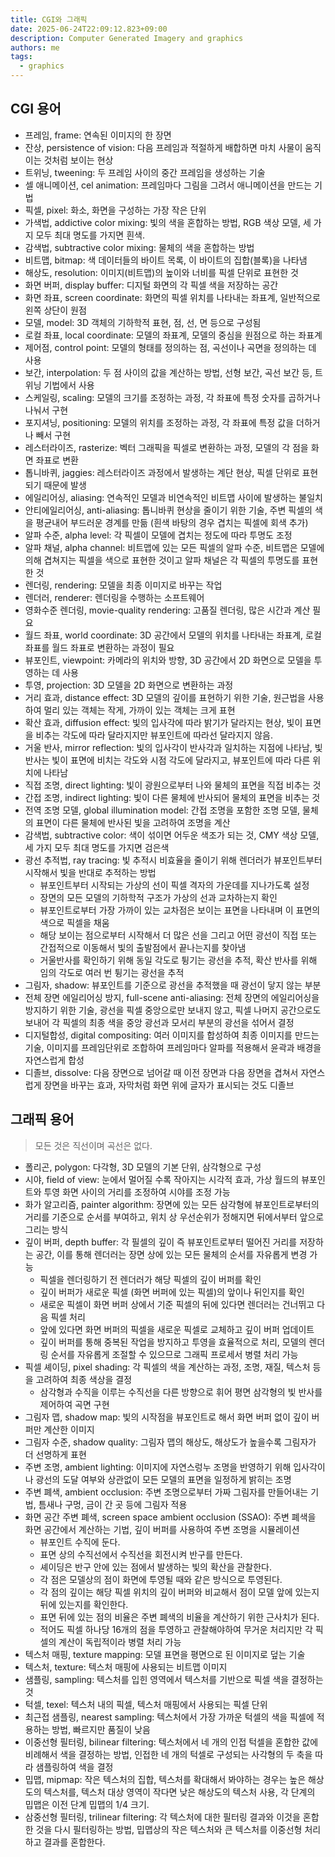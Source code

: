 ```yaml
---
title: CGI와 그래픽
date: 2025-06-24T22:09:12.823+09:00
description: Computer Generated Imagery and graphics
authors: me
tags:
  - graphics
---
```


## CGI 용어

- 프레임, frame: 연속된 이미지의 한 장면
- 잔상, persistence of vision: 다음 프레임과 적절하게 배합하면 마치 사물이 움직이는 것처럼 보이는 현상
- 트위닝, tweening: 두 프레임 사이의 중간 프레임을 생성하는 기술
- 셀 애니메이션, cel animation: 프레임마다 그림을 그려서 애니메이션을 만드는 기법
- 픽셀, pixel: 화소, 화면을 구성하는 가장 작은 단위
- 가색법, addictive color mixing: 빛의 색을 혼합하는 방법, RGB 색상 모델, 세 가지 모두 최대 명도를 가지면 흰색.
- 감색법, subtractive color mixing: 물체의 색을 혼합하는 방법
- 비트맵, bitmap: 색 데이터들의 바이트 목록, 이 바이트의 집합(블록)을 나타냄
- 해상도, resolution: 이미지(비트맵)의 높이와 너비를 픽셀 단위로 표현한 것
- 화면 버퍼, display buffer: 디지털 화면의 각 픽셀 색을 저장하는 공간
- 화면 좌표, screen coordinate: 화면의 픽셀 위치를 나타내는 좌표계, 일반적으로 왼쪽 상단이 원점
- 모델, model: 3D 객체의 기하학적 표현, 점, 선, 면 등으로 구성됨
- 로컬 좌표, local coordinate: 모델의 좌표계, 모델의 중심을 원점으로 하는 좌표계
- 제어점, control point: 모델의 형태를 정의하는 점, 곡선이나 곡면을 정의하는 데 사용
- 보간, interpolation: 두 점 사이의 값을 계산하는 방법, 선형 보간, 곡선 보간 등, 트위닝 기법에서 사용
- 스케일링, scaling: 모델의 크기를 조정하는 과정, 각 좌표에 특정 숫자를 곱하거나 나눠서 구현
- 포지셔닝, positioning: 모델의 위치를 조정하는 과정, 각 좌표에 특정 값을 더하거나 빼서 구현
- 레스터라이즈, rasterize: 벡터 그래픽을 픽셀로 변환하는 과정, 모델의 각 점을 화면 좌표로 변환
- 톱니바퀴, jaggies: 레스터라이즈 과정에서 발생하는 계단 현상, 픽셀 단위로 표현되기 때문에 발생
- 에일리어싱, aliasing: 연속적인 모델과 비연속적인 비트맵 사이에 발생하는 불일치
- 안티에일리어싱, anti-aliasing: 톱니바퀴 현상을 줄이기 위한 기술, 주변 픽셀의 색을 평균내어 부드러운 경계를 만듦 (흰색 바탕의 경우 겹치는 픽셀에 회색 추가)
- 알파 수준, alpha level: 각 픽셀이 모델에 겹치는 정도에 따라 투명도 조정
- 알파 채널, alpha channel: 비트맵에 있는 모든 픽셀의 알파 수준, 비트맵은 모델에 의해 겹쳐지는 픽셀을 색으로 표현한 것이고 알파 채널은 각 픽셀의 투명도를 표현한 것
- 렌더링, rendering: 모델을 최종 이미지로 바꾸는 작업
- 렌더러, renderer: 렌더링을 수행하는 소프트웨어
- 영화수준 렌더링, movie-quality rendering: 고품질 렌더링, 많은 시간과 계산 필요
- 월드 좌표, world coordinate: 3D 공간에서 모델의 위치를 나타내는 좌표계, 로컬 좌표를 월드 좌표로 변환하는 과정이 필요
- 뷰포인트, viewpoint: 카메라의 위치와 방향, 3D 공간에서 2D 화면으로 모델을 투영하는 데 사용
- 투영, projection: 3D 모델을 2D 화면으로 변환하는 과정
- 거리 효과, distance effect: 3D 모델의 깊이를 표현하기 위한 기술, 원근법을 사용하여 멀리 있는 객체는 작게, 가까이 있는 객체는 크게 표현
- 확산 효과, diffusion effect: 빛의 입사각에 따라 밝기가 달라지는 현상, 빛이 표면을 비추는 각도에 따라 달라지지만 뷰포인트에 따라선 달라지지 않음.
- 거울 반사, mirror reflection: 빛의 입사각이 반사각과 일치하는 지점에 나타남, 빛 반사는 빛이 표면에 비치는 각도와 시점 각도에 달라지고, 뷰포인트에 따라 다른 위치에 나타남
- 직접 조명, direct lighting: 빛이 광원으로부터 나와 물체의 표면을 직접 비추는 것
- 간접 조명, indirect lighting: 빛이 다른 물체에 반사되어 물체의 표면을 비추는 것
- 전역 조명 모델, global illumination model: 간접 조명을 포함한 조명 모델, 물체의 표면이 다른 물체에 반사된 빛을 고려하여 조명을 계산
- 감색법, subtractive color: 색이 섞이면 어두운 색조가 되는 것, CMY 색상 모델, 세 가지 모두 최대 명도를 가지면 검은색
- 광선 추적법, ray tracing: 빛 추적시 비효율을 줄이기 위해 렌더러가 뷰포인트부터 시작해서 빛을 반대로 추적하는 방법
  - 뷰포인트부터 시작되는 가상의 선이 픽셀 격자의 가운데를 지나가도록 설정
  - 장면의 모든 모델의 기하학적 구조가 가상의 선과 교차하는지 확인
  - 뷰포인트로부터 가장 가까이 있는 교차점은 보이는 표면을 나타내며 이 표면의 색으로 픽셀을 채움
  - 해당 보이는 점으로부터 시작해서 더 많은 선을 그리고 어떤 광선이 직접 또는 간접적으로 이동해서 빛의 출발점에서 끝나는지를 찾아냄
  - 거울반사를 확인하기 위해 동일 각도로 튕기는 광선을 추적, 확산 반사를 위해 임의 각도로 여러 번 튕기는 광선을 추적
- 그림자, shadow: 뷰포인트를 기준으로 광선을 추적했을 때 광선이 닿지 않는 부분
- 전체 장면 에일리어싱 방지, full-scene anti-aliasing: 전체 장면의 에일리어싱을 방지하기 위한 기술, 광선을 픽셀 중앙으로만 보내지 않고, 픽셀 나머지 공간으로도 보내어 각 픽셀의 최종 색을 중앙 광선과 모서리 부분의 광선을 섞어서 결정
- 디지털합성, digital compositing: 여러 이미지를 합성하여 최종 이미지를 만드는 기술, 이미지를 프레임단위로 조합하여 프레임마다 알파를 적용해서 윤곽과 배경을 자연스럽게 합성
- 디졸브, dissolve: 다음 장면으로 넘어갈 때 이전 장면과 다음 장면을 겹쳐서 자연스럽게 장면을 바꾸는 효과, 자막처럼 화면 위에 글자가 표시되는 것도 디졸브

## 그래픽 용어

> 모든 것은 직선이며 곡선은 없다.

- 폴리곤, polygon: 다각형, 3D 모델의 기본 단위, 삼각형으로 구성
- 시야, field of view: 눈에서 멀어질 수록 작아지는 시각적 효과, 가상 월드의 뷰포인트와 투영 화면 사이의 거리를 조정하여 시야를 조정 가능
- 화가 알고리즘, painter algorithm: 장면에 있는 모든 삼각형에 뷰포인트로부터의 거리를 기준으로 순서를 부여하고, 위치 상 우선순위가 정해지면 뒤에서부터 앞으로 그리는 방식
- 깊이 버퍼, depth buffer: 각 필셀의 깊이 즉 뷰포인트로부터 떨어진 거리를 저장하는 공간, 이를 통해 렌더러는 장면 상에 있는 모든 물체의 순서를 자유롭게 변경 가능
  - 픽셀을 렌더링하기 전 렌더러가 해당 픽셀의 깊이 버퍼를 확인
  - 깊이 버퍼가 새로운 픽셀 (화면 버퍼에 있는 픽셀)의 앞이나 뒤인지를 확인
  - 새로운 픽셀이 화면 버퍼 상에서 기준 픽셀의 뒤에 있다면 렌더러는 건너뛰고 다음 픽셀 처리
  - 앞에 있다면 화면 버퍼의 픽셀을 새로운 픽셀로 교체하고 깊이 버퍼 업데이트
  - 깊이 버퍼를 통해 중복된 작업을 방지하고 투영을 효율적으로 처리, 모델의 렌더링 순서를 자유롭게 조절할 수 있으므로 그래픽 프로세서 병렬 처리 가능
- 픽셀 셰이딩, pixel shading: 각 픽셀의 색을 계산하는 과정, 조명, 재질, 텍스처 등을 고려하여 최종 색상을 결정
  - 삼각형과 수직을 이루는 수직선을 다른 방향으로 휘어 평면 삼각형의 빛 반사를 제어하여 곡면 구현
- 그림자 맵, shadow map: 빛의 시작점을 뷰포인트로 해서 화면 버퍼 없이 깊이 버퍼만 계산한 이미지
- 그림자 수준, shadow quality: 그림자 맵의 해상도, 해상도가 높을수록 그림자가 더 선명하게 표현
- 주변 조명, ambient lighting: 이미지에 자연스렁누 조명을 반영하기 위해 입사각이나 광선의 도달 여부와 상관없이 모든 모델의 표면을 일정하게 밝히는 조명
- 주변 폐색, ambient occlusion: 주변 조명으로부터 가짜 그림자를 만들어내는 기법, 틈새나 구멍, 금이 간 곳 등에 그림자 적용
- 화면 공간 주변 폐색, screen space ambient occlusion (SSAO): 주변 폐색을 화면 공간에서 계산하는 기법, 깊이 버퍼를 사용하여 주변 조명을 시뮬레이션
  - 뷰포인트 수직에 둔다.
  - 표면 상의 수직선에서 수직선을 회전시켜 반구를 만든다.
  - 셰이딩은 반구 안에 있는 점에서 발생하는 빛의 확산을 관찰한다.
  - 각 점은 모델상의 점이 화면에 투영될 때와 같은 방식으로 투영된다.
  - 각 점의 깊이는 해당 픽셀 위치의 깊이 버퍼와 비교해서 점이 모델 앞에 있는지 뒤에 있는지를 확인한다.
  - 표면 뒤에 있는 점의 비율은 주변 폐색의 비율을 계산하기 위한 근사치가 된다.
  - 적어도 픽셀 하나당 16개의 점을 투영하고 관찰해야하여 무거운 처리지만 각 픽셀의 계산이 독립적이라 병렬 처리 가능
- 텍스처 매핑, texture mapping: 모델 표면을 평면으로 된 이미지로 덮는 기술
- 텍스처, texture: 텍스처 매핑에 사용되는 비트맵 이미지
- 샘플링, sampling: 텍스처를 입힌 영역에서 텍스처를 기반으로 픽셀 색을 결정하는 것
- 턱셀, texel: 텍스처 내의 픽셀, 텍스처 매핑에서 사용되는 픽셀 단위
- 최근접 샘플링, nearest sampling: 텍스처에서 가장 가까운 턱셀의 색을 픽셀에 적용하는 방법, 빠르지만 품질이 낮음
- 이중선형 필터링, bilinear filtering: 텍스처에서 네 개의 인접 턱셀을 혼합한 값에 비례해서 색을 결정하는 방법, 인접한 네 개의 턱셀로 구성되는 사각형의 두 축을 따라 샘플링하여 색을 결정
- 밉맵, mipmap: 작은 텍스처의 집합, 텍스처를 확대해서 봐야하는 경우는 높은 해상도의 텍스처를, 텍스처 대상 영역이 작다면 낮은 해상도의 텍스처 사용, 각 단계의 밉맵은 이전 단계 밉맵의 1/4 크기.
- 삼중선형 필터링, trilinear filtering: 각 텍스처에 대한 필터링 결과와 이것을 혼합한 것을 다시 필터링하는 방법, 밉맵상의 작은 텍스처와 큰 텍스처를 이중선형 처리하고 결과를 혼합한다.

